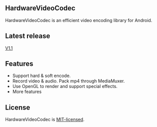 ## HardwareVideoCodec
HardwareVideoCodec is an efficient video encoding library for Android.

## Latest release
[V1.1](https://github.com/lmylr/HardwareVideoCodec/releases/tag/v1.1)

## Features
* Support hard & soft encode.
* Record video & audio. Pack mp4 through MediaMuxer.
* Use OpenGL to render and support special effects.
* More features

## License
HardwareVideoCodec is [MIT-licensed](https://github.com/lmylr/HardwareVideoCodec/tree/master/LICENSE).